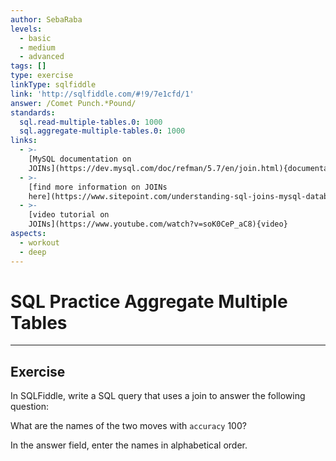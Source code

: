 ```yaml
---
author: SebaRaba
levels:
  - basic
  - medium
  - advanced
tags: []
type: exercise
linkType: sqlfiddle
link: 'http://sqlfiddle.com/#!9/7e1cfd/1'
answer: /Comet Punch.*Pound/
standards:
  sql.read-multiple-tables.0: 1000
  sql.aggregate-multiple-tables.0: 1000
links:
  - >-
    [MySQL documentation on
    JOINs](https://dev.mysql.com/doc/refman/5.7/en/join.html){documentation}
  - >-
    [find more information on JOINs
    here](https://www.sitepoint.com/understanding-sql-joins-mysql-database/){website}
  - >-
    [video tutorial on
    JOINs](https://www.youtube.com/watch?v=soK0CeP_aC8){video}
aspects:
  - workout
  - deep
---
```


# SQL Practice Aggregate Multiple Tables


---

## Exercise

In SQLFiddle, write a SQL query that uses a join to answer the following question:

What are the names of the two moves with `accuracy` 100?

In the answer field, enter the names in alphabetical order.

